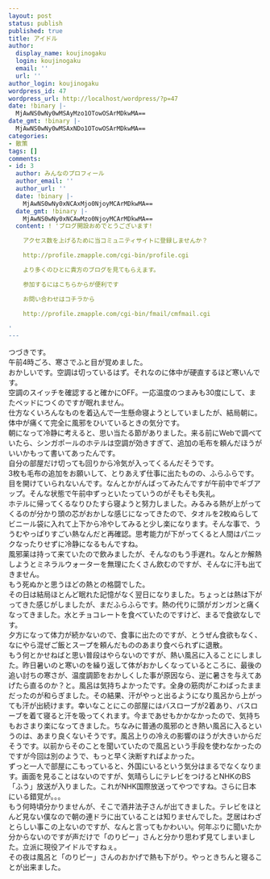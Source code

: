 ```yaml
---
layout: post
status: publish
published: true
title: アイドル
author:
  display_name: koujinogaku
  login: koujinogaku
  email: ''
  url: ''
author_login: koujinogaku
wordpress_id: 47
wordpress_url: http://localhost/wordpress/?p=47
date: !binary |-
  MjAwNS0wNy0wMSAyMzo1OTowOSArMDkwMA==
date_gmt: !binary |-
  MjAwNS0wNy0wMSAxNDo1OTowOSArMDkwMA==
categories:
- 散策
tags: []
comments:
- id: 3
  author: みんなのプロフィール
  author_email: ''
  author_url: ''
  date: !binary |-
    MjAwNS0wNy0xNCAxMjo0NjoyMCArMDkwMA==
  date_gmt: !binary |-
    MjAwNS0wNy0xNCAwMzo0NjoyMCArMDkwMA==
  content: ! 'ブログ開設おめでとうございます!

    アクセス数を上げるために当コミュニティサイトに登録しませんか？

    http://profile.zmapple.com/cgi-bin/profile.cgi

    より多くのひとに貴方のブログを見てもらえます。

    参加するにはこちらからが便利です

    お問い合わせはコチラから

    http://profile.zmapple.com/cgi-bin/fmail/cmfmail.cgi

'
---
```

<p>つづきです。<br />
午前4時ごろ、寒さでふと目が覚めました。<br />
おかしいです。空調は切っているはず。それなのに体中が硬直するほど寒いんです。<br />
空調のスイッチを確認すると確かにOFF。一応温度のつまみも30度にして、またベッドにつくのですが眠れません。<br />
仕方なくいろんなものを着込んで一生懸命寝ようとしていましたが、結局朝に。<br />
体中が痛くて完全に風邪をひいているときの気分です。<br />
朝になって冷静に考えると、思い当たる節がありました。来る前にWebで調べていたら、シンガポールのホテルは空調が効きすぎて、追加の毛布を頼んだほうがいいかもって書いてあったんです。<br />
自分の部屋だけ切っても回りから冷気が入ってくるんだそうです。<br />
3枚も毛布の追加をお願いして、とりあえず仕事に出たものの、ふらふらです。目を開けていられないんです。なんとかがんばってみたんですが午前中でギブアップ。そんな状態で午前中ずっといたっていうのがそもそも失礼。<br />
ホテルに帰ってくるなりひたすら寝ようと努力しました。みるみる熱が上がってくるのが分かり頭の芯がおかしな感じになってきたので、タオルを2枚ぬらしてビニール袋に入れて上下から冷やしてみると少し楽になります。そんな事で、ううむやっぱりすごい熱なんだと再確認。思考能力が下がってくると人間はパニックなったりせずに冷静になるもんですね。<br />
風邪薬は持って来ていたので飲みましたが、そんなのもう手遅れ。なんとか解熱しようとミネラルウォーターを無理にたくさん飲むのですが、そんなに汗も出てきません。<br />
もう死ぬかと思うほどの熱との格闘でした。<br />
その日は結局ほとんど眠れた記憶がなく翌日になりました。ちょっとは熱は下がってきた感じがしましたが、まだふらふらです。熱の代りに頭がガンガンと痛くなってきました。水とチョコレートを食べていたのですけど、まるで食欲なしです。<br />
夕方になって体力が続かないので、食事に出たのですが、とうぜん食欲もなく、なにやら混ぜご飯とスープを頼んだもののあまり食べられずに退散。<br />
もう何とかせねばと思い普段はやらないのですが、熱い風呂に入ることにしました。昨日暑いのと寒いのを繰り返して体がおかしくなっているところに、最後の追い討ちの寒さが、温度調節をおかしくした事が原因なら、逆に暑さを与えてあげたら直るのか？と。風呂は気持ちよかったです。全身の筋肉がこわばったままだったのが和らぎました。その結果、汗がやっと出るようになり風呂から上がっても汗が出続けます。幸いなことにこの部屋にはバスローブが2着あり、バスローブを着て寝ると汗を吸ってくれます。今まであせもかかなかったので、気持ちもおさまり楽になってきました。ちなみに普通の風邪のとき熱い風呂に入るというのは、あまり良くないそうです。風呂上りの冷えの影響のほうが大きいからだそうです。以前からそのことを聞いていたので風呂という手段を使わなかったのですが今回は別のようで、もっと早く決断すればよかった。<br />
ずっと一人で部屋にこもっていると、外国にいるという気分はまるでなくなります。画面を見ることはないのですが、気晴らしにテレビをつけるとNHKのBS「ふう」放送が入りました。これがNHK国際放送ってやつですね。さらに日本にいる錯覚が。。。<br />
もう何時頃分かりませんが、そこで酒井法子さんが出てきました。テレビをほとんど見ない僕なので朝の連ドラに出ていることは知りませんでした。芝居はわざとらしい事この上ないのですが、なんと言ってもかわいい。何年ぶりに聞いたか分からないのですが声だけで「のりピー」さんと分かり思わず見てしまいました。立派に現役アイドルですねぇ。<br />
その夜は風呂と「のりピー」さんのおかげで熱も下がり。やっときちんと寝ることが出来ました。</p>
